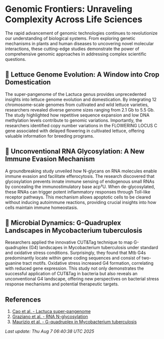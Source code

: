 # Genomic Frontiers: Unraveling Complexity Across Life Sciences

The rapid advancement of genomic technologies continues to revolutionize our understanding of biological systems. From exploring genetic mechanisms in plants and human diseases to uncovering novel molecular interactions, these cutting-edge studies demonstrate the power of comprehensive genomic approaches in addressing complex scientific questions.

## 🌱 Lettuce Genome Evolution: A Window into Crop Domestication

The super-pangenome of the Lactuca genus provides unprecedented insights into lettuce genome evolution and domestication. By integrating 12 chromosome-scale genomes from cultivated and wild lettuce varieties, researchers revealed diverse genome sizes ranging from 2.1 Gb to 5.5 Gb. The study highlighted how repetitive sequence expansion and low DNA methylation levels contribute to genomic variations. Importantly, the researchers identified copy number variations in the FLOWERING LOCUS C gene associated with delayed flowering in cultivated lettuce, offering valuable information for breeding programs.

## 🧬 Unconventional RNA Glycosylation: A New Immune Evasion Mechanism

A groundbreaking study unveiled how N-glycans on RNA molecules enable immune evasion and facilitate efferocytosis. The research discovered that glycosylation prevents innate immune sensing of endogenous small RNAs by concealing the immunostimulatory base acp³U. When de-glycosylated, these RNAs can trigger potent inflammatory responses through Toll-like receptor pathways. This mechanism allows apoptotic cells to be cleared without inducing autoimmune reactions, providing crucial insights into how cells maintain immune homeostasis.

## 🔬 Microbial Dynamics: G-Quadruplex Landscapes in Mycobacterium tuberculosis

Researchers applied the innovative CUT&Tag technique to map G-quadruplex (G4) landscapes in Mycobacterium tuberculosis under standard and oxidative stress conditions. Surprisingly, they found that Mtb G4s predominantly locate within gene coding sequences and consist of two-guanine tract motifs. Oxidative stress increased G4 formation, correlating with reduced gene expression. This study not only demonstrates the successful application of CUT&Tag in bacteria but also reveals an unconventional G4 landscape, offering new perspectives on bacterial stress response mechanisms and potential therapeutic targets.

## References

1. [Cao et al. - Lactuca super-pangenome](https://pubmed.ncbi.nlm.nih.gov/40770196)
2. [Graziano et al. - RNA N-glycosylation](https://pubmed.ncbi.nlm.nih.gov/40770106)
3. [Maurizio et al. - G-quadruplex in Mycobacterium tuberculosis](https://pubmed.ncbi.nlm.nih.gov/40770179)

*Last update: Thu Aug  7 06:40:38 UTC 2025*
